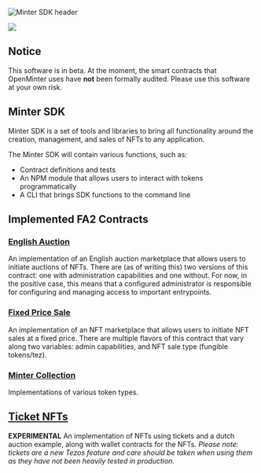 ![Minter SDK header](/docs/mintersdkhead.png)

[![](https://img.shields.io/badge/license-MIT-brightgreen)](LICENSE)

## Notice

This software is in beta. At the moment, the smart contracts
that OpenMinter uses have **not** been formally audited. Please
use this software at your own risk.

## Minter SDK

Minter SDK is a set of tools and libraries to bring all functionality
around the creation, management, and sales of NFTs to any application. 

The Minter SDK will contain various functions, such as:
- Contract definitions and tests
- An NPM module that allows users to interact with tokens programmatically
- A CLI that brings SDK functions to the command line

## Implemented FA2 Contracts

### [English Auction](english_auction)
An implementation of an English auction marketplace that allows users to initiate auctions of NFTs. There are (as of writing this) 
two versions of this contract: one with administration capabilities and one without. For now, in the positive case, this means that
a configured administrator is responsible for configuring and managing access to important entrypoints. 
### [Fixed Price Sale](fixed_price_sale)
An implementation of an NFT marketplace that allows users to initiate NFT sales at a fixed price. There are multiple flavors of this contract that vary along two variables: admin capabilities, and NFT sale type (fungible tokens/tez).
### [Minter Collection](minter_collection)
Implementations of various token types.

## [Ticket NFTs](tickets)  

**EXPERIMENTAL** An implementation of NFTs using tickets and a dutch auction example, along with wallet contracts for the NFTs. *Please note: tickets are a new Tezos feature and care should be taken when using them as they have not been heavily tested in production.*
